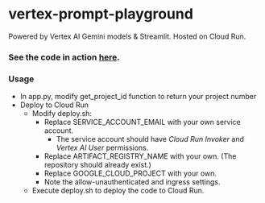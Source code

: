 # vertex-prompt-playground
 
Powered by Vertex AI Gemini models & Streamlit. Hosted on Cloud Run.

### See the code in action [here](https://thepromptplayground.xyz/).

### Usage
* In app.py, modify get_project_id function to return your project number
* Deploy to Cloud Run
    * Modify deploy.sh:
        * Replace SERVICE_ACCOUNT_EMAIL with your own service account. 
            * The service account should have _Cloud Run Invoker_ and _Vertex AI User_ permissions.
        * Replace ARTIFACT_REGISTRY_NAME with your own. (The repository should already exist.)
        * Replace GOOGLE_CLOUD_PROJECT with your own.
        * Note the allow-unauthenticated and ingress settings.
    * Execute deploy.sh to deploy the code to Cloud Run.